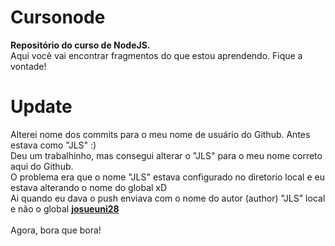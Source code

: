 # Cursonode
**Repositório do curso de NodeJS.**<br>
Aqui você vai encontrar fragmentos do que estou aprendendo. Fique a vontade!
# Update
Alterei nome dos commits para o meu nome de usuário do Github. Antes estava como "JLS" :)<br>
Deu um trabalhinho, mas consegui alterar o "JLS" para o meu nome correto aqui do Github.<br>
O problema era que o nome "JLS" estava configurado no diretorio local e eu estava alterando o nome do global xD<br>
Ai quando eu dava o push enviava com o nome do autor (author) "JLS" local e não o global **[josueuni28](https://github.com/josueuni28)**
<br><br>
Agora, bora que bora!
